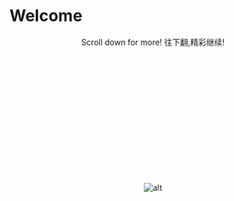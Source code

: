 # Welcome
<center>Scroll down for more! 往下翻,精彩继续!
<br />
<br />
<br />
<br />
<br />
<br />
<br />
<br />
<br />
<br />
<br />
<br />
<br />
<br />
<br />
<img src="" alt="alt" title="title">
  </center>
